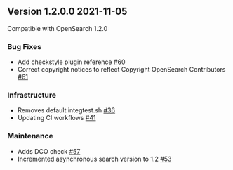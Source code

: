 ## Version 1.2.0.0 2021-11-05

Compatible with OpenSearch 1.2.0

### Bug Fixes

* Add checkstyle plugin reference [#60](https://github.com/opensearch-project/asynchronous-search/pull/60)
* Correct copyright notices to reflect Copyright OpenSearch Contributors [#61](https://github.com/opensearch-project/asynchronous-search/pull/61)


### Infrastructure

* Removes default integtest.sh [#36](https://github.com/opensearch-project/asynchronous-search/pull/36)
* Updating CI workflows [#41](https://github.com/opensearch-project/asynchronous-search/pull/41)

### Maintenance

* Adds DCO check  [#57](https://github.com/opensearch-project/asynchronous-search/pull/57)
* Incremented asynchronous search version to 1.2 [#53](https://github.com/opensearch-project/asynchronous-search/pull/53)


